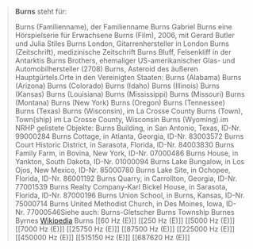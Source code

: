 > **Burns** steht für:
>
> Burns (Familienname), der Familienname Burns
> Gabriel Burns eine Hörspielserie für Erwachsene
> Burns (Film), 2006, mit Gerard Butler und Julia Stiles
> Burns London, Gitarrenhersteller in London
> Burns (Zeitschrift), medizinische Zeitschrift
> Burns Bluff, Felsenkliff in der Antarktis
> Burns Brothers, ehemaliger US-amerikanischer Glas- und Automobilhersteller
> (2708) Burns, Asteroid des äußeren Hauptgürtels.Orte in den Vereinigten Staaten:
> Burns (Alabama)
> Burns (Arizona)
> Burns (Colorado)
> Burns (Idaho)
> Burns (Illinois)
> Burns (Kansas)
> Burns (Louisiana)
> Burns (Mississippi)
> Burns (Missouri)
> Burns (Montana)
> Burns (New York)
> Burns (Oregon)
> Burns (Tennessee)
> Burns (Texas)
> Burns (Wisconsin), im La Crosse County
> Burns (Town), Town(ship) im La Crosse County, Wisconsin
> Burns (Wyoming).im NRHP gelistete Objekte:
> Burns Building, in San Antonio, Texas, ID-Nr. 99000284
> Burns Cottage, in Atlanta, Georgia, ID-Nr. 83003572
> Burns Court Historic District, in Sarasota, Florida, ID-Nr. 84003830
> Burns Family Farm, in Bovina, New York, ID-Nr. 07000486
> Burns House, in Yankton, South Dakota, ID-Nr. 01000094
> Burns Lake Bungalow, in Los Ojos, New Mexico, ID-Nr. 85000780
> Burns Lake Site, in Ochopee, Florida, ID-Nr. 86001192
> Burns Quarry, in Carrollton, Georgia, ID-Nr. 77001539
> Burns Realty Company-Karl Bickel House, in Sarasota, Florida, ID-Nr. 87000196
> Burns Union School, in Burns, Kansas, ID-Nr. 75000714
> Burns United Methodist Church, in Des Moines, Iowa, ID-Nr. 77000546Siehe auch:
> Burns-Gletscher
> Burns Township
> Burnes
> Byrnes
> [Wikipedia](https://de.wikipedia.org/wiki/Burns)
Burns
[[60 Hz (E)]]
[[250 Hz (E)]]
[[5000 Hz (E)]]
[[7000 Hz (E)]]
[[25750 Hz (E)]]
[[87500 Hz (E)]]
[[225000 Hz (E)]]
[[450000 Hz (E)]]
[[515150 Hz (E)]]
[[687620 Hz (E)]]